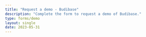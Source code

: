 ```yaml
---
title: "Request a demo - Budibase"
description: "Complete the form to request a demo of Budibase."
type: forms/demo
layout: single
date: 2023-05-31
---
```

